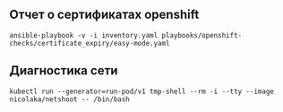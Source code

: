 ## Отчет о сертификатах openshift
```
ansible-playbook -v -i inventory.yaml playbooks/openshift-checks/certificate_expiry/easy-mode.yaml
```
## Диагностика сети
```
kubectl run --generator=run-pod/v1 tmp-shell --rm -i --tty --image nicolaka/netshoot -- /bin/bash
```
